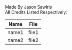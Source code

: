 Made By Jason Sawiris <br>
All Credits Listed Respectively:

|Name|File|
|---|---|
|name1|file1|
|name2|file2|
